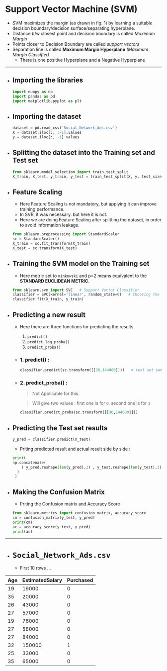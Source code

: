 # Support Vector Machine (SVM)

- SVM maximizes the margin (as drawn in fig. 1) by learning a suitable decision boundary/decision surface/separating hyperplane.
- Distance b/w closest point and decision boundary is called *Maximum Margin*
- Points closer to Decision Boundary are called *support vectors*
- Separation line is called **Maximum Margin Hyperplane** *(Maximum Margin Classifier)*
	- There is one positive Hyperplane and a Negative Hyperplane

---

- ## Importing the libraries
	```py
	import numpy as np
	import pandas as pd
	import matplotlib.pyplot as plt
	```

- ## Importing the dataset
	```py
	dataset = pd.read_csv('Social_Network_Ads.csv')
	X = dataset.iloc[:, :-1].values
	y = dataset.iloc[:, -1].values
	```

- ## Splitting the dataset into the Training set and Test set
	```py
	from sklearn.model_selection import train_test_split
	X_train, X_test, y_train, y_test = train_test_split(X, y, test_size = 0.25, random_state=0)
	```

- ## Feature Scaling
	- Here Feature Scaling is not mandatory, but applying it can improve training performance.
	- In SVR, it was necessary. but here it is not.
	- Here we are doing Feature Scaling after splitting the dataset, in order to  avoid information leakage.
	```py
	from sklearn.preprocessing import StandardScaler
	sc = StandardScaler()
	X_train = sc.fit_transform(X_train)
	X_test = sc.transform(X_test)
	```
	
- ## Training the SVM model on the Training set
	- Here metric set to `minkowski` and p=2 means equivalent to the **STANDARD EUCLIDEAN METRIC**.
	```py
	from sklearn.svm import SVC   # Support Vector Classifier
	classifier = SVC(kernel='linear', random_state=0)   # Choosing the linear kernel; Default is `rbf`
	classifier.fit(X_train, y_train)
	```	
- ## Predicting a new result
	- Here there are three functions for predicting the results
		1. `predict()`
		2. `predict_log_proba()`
		3. `predict_proba()`
	- ### 1. predict() : 
		```py
		classifier.predict(sc.transform([[36,144000]]))   # test set sample without feature scaling
		```

	- ### 2. predict_proba() : 
		> Not Applicable for this.
		
		> Will give two values : first one is for `0`, second one is for `1`
		```py
		classifier.predict_proba(sc.transform([[36,144000]]))
		```

- ## Predicting the Test set results
	```py
	y_pred = classifier.predict(X_test)
	```

	- Priting predicted result and actual result side by side : 
	```py
	print(
    np.concatenate(
        ( y_pred.reshape(len(y_pred),1) , y_test.reshape(len(y_test),1) ) , 1
      )
     )
	```

- ## Making the Confusion Matrix

	- Priting the Confusion matrix and Accuracy Score
	```py
	from sklearn.metrics import confusion_matrix, accuracy_score
	cm = confusion_matrix(y_test, y_pred)
	print(cm)
	ac = accuracy_score(y_test, y_pred)
	print(ac)
	```
	


---

- # `Social_Network_Ads.csv`
	- First 10 rows ...
	
|Age|EstimatedSalary|Purchased|
|---|---------------|---------|
|19 |19000          |0        |
|35 |20000          |0        |
|26 |43000          |0        |
|27 |57000          |0        |
|19 |76000          |0        |
|27 |58000          |0        |
|27 |84000          |0        |
|32 |150000         |1        |
|25 |33000          |0        |
|35 |65000          |0        |